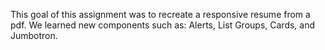 This goal of this assignment was to recreate a responsive resume from a pdf. We learned new components such as: Alerts, List Groups, Cards, and Jumbotron.